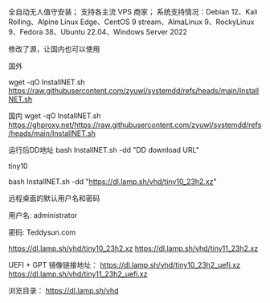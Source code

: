 全自动无人值守安装；
支持各主流 VPS 商家；
系统支持情况：Debian 12、Kali Rolling、Alpine Linux Edge、CentOS 9 stream、AlmaLinux 9、RockyLinux 9、Fedora 38、Ubuntu 22.04、Windows Server 2022

修改了源，让国内也可以使用

国外

wget -qO InstallNET.sh https://raw.githubusercontent.com/zyuwl/systemdd/refs/heads/main/InstallNET.sh 

国内
wget -qO InstallNET.sh https://ghproxy.net/https://raw.githubusercontent.com/zyuwl/systemdd/refs/heads/main/InstallNET.sh 

运行后DD地址
bash InstallNET.sh -dd "DD download URL"

tiny10

bash InstallNET.sh -dd "https://dl.lamp.sh/vhd/tiny10_23h2.xz"

远程桌面的默认用户名和密码

用户名: administrator

密码: Teddysun.com


https://dl.lamp.sh/vhd/tiny10_23h2.xz
https://dl.lamp.sh/vhd/tiny11_23h2.xz

UEFI + GPT 镜像链接地址：
https://dl.lamp.sh/vhd/tiny10_23h2_uefi.xz
https://dl.lamp.sh/vhd/tiny11_23h2_uefi.xz

浏览目录：
https://dl.lamp.sh/vhd


